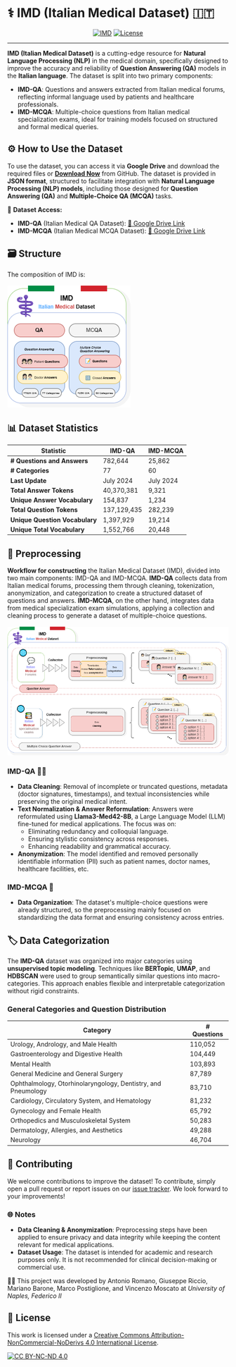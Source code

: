 # ⚕️ IMD (Italian Medical Dataset) 🇮🇹

<div align="center">
    <a href="https://huggingface.co/datasets/praiselab-picuslab/IMD" target="_blank"><img alt="IMD"
        src="https://img.shields.io/badge/HuggingFace-IMD-grey?style=for-the-badge&logo=huggingface&logoSize=auto&color=gold"/></a>
    <a href="LICENSE" target="_blank"><img alt="License"
        src="https://img.shields.io/badge/license-cc_by_nc_4.0-gray?style=for-the-badge&logo=creativecommons&logoColor=white&logoSize=auto&color=green"/></a>
</div>
<hr>

**IMD (Italian Medical Dataset)** is a cutting-edge resource for **Natural Language Processing (NLP)** in the medical domain, specifically designed to improve the accuracy and reliability of **Question Answering (QA)** models in the **Italian language**. The dataset is split into two primary components:

- **IMD-QA**: Questions and answers extracted from Italian medical forums, reflecting informal language used by patients and healthcare professionals.
- **IMD-MCQA**: Multiple-choice questions from Italian medical specialization exams, ideal for training models focused on structured and formal medical queries.

## ⚙️ How to Use the Dataset  

To use the dataset, you can access it via **Google Drive** and download the required files or [**Download Now**](https://github.com/picuslab/IMD/releases/latest) from GitHub. The dataset is provided in **JSON format**, structured to facilitate integration with **Natural Language Processing (NLP) models**, including those designed for **Question Answering (QA)** and **Multiple-Choice QA (MCQA)** tasks.  

📂 **Dataset Access:**  
- **IMD-QA** (Italian Medical QA Dataset): [🔗 Google Drive Link](https://drive.google.com/file/d/1G2k6Ir6v3RaufADYG_k1K08HakUcwNnJ/view?usp=sharing)  
- **IMD-MCQA** (Italian Medical MCQA Dataset): [🔗 Google Drive Link](https://drive.google.com/file/d/1OExALbS4HrFLt02_nI4L8lLW07Q9U9gT/view?usp=sharing)  

## 🗃️ Structure
The composition of IMD is: <br><br>
![image](./IMDArch.png)

## 📊 Dataset Statistics

| Statistic                        | IMD-QA                  | IMD-MCQA              |
|-----------------------------------|-------------------------|-----------------------|
| **# Questions and Answers**       | 782,644                 | 25,862                |
| **# Categories**                  | 77                      | 60                    |
| **Last Update**                   | July 2024               | July 2024             |
| **Total Answer Tokens**           | 40,370,381              | 9,321                 |
| **Unique Answer Vocabulary**      | 154,837                 | 1,234                 |
| **Total Question Tokens**         | 137,129,435             | 282,239               |
| **Unique Question Vocabulary**    | 1,397,929               | 19,214                |
| **Unique Total Vocabulary**       | 1,552,766               | 20,448                |

## 🧹 Preprocessing
**Workflow for constructing** the Italian Medical Dataset (IMD), divided into two main components: IMD-QA and IMD-MCQA. **IMD-QA** collects data from Italian medical forums, processing them through cleaning, tokenization, anonymization, and categorization to create a structured dataset of questions and answers. **IMD-MCQA**, on the other hand, integrates data from medical specialization exam simulations, applying a collection and cleaning process to generate a dataset of multiple-choice questions. <br><br>
![image](./IMDWork.png)

### IMD-QA 🧑‍⚕️

- **Data Cleaning**: Removal of incomplete or truncated questions, metadata (doctor signatures, timestamps), and textual inconsistencies while preserving the original medical intent.
- **Text Normalization & Answer Reformulation**: Answers were reformulated using **Llama3-Med42-8B**, a Large Language Model (LLM) fine-tuned for medical applications. The focus was on:
  - Eliminating redundancy and colloquial language.
  - Ensuring stylistic consistency across responses.
  - Enhancing readability and grammatical accuracy.
- **Anonymization**: The model identified and removed personally identifiable information (PII) such as patient names, doctor names, healthcare facilities, etc.

### IMD-MCQA 📝

- **Data Organization**: The dataset's multiple-choice questions were already structured, so the preprocessing mainly focused on standardizing the data format and ensuring consistency across entries.

## 🏷️ Data Categorization

The **IMD-QA** dataset was organized into major categories using **unsupervised topic modeling**. Techniques like **BERTopic**, **UMAP**, and **HDBSCAN** were used to group semantically similar questions into macro-categories. This approach enables flexible and interpretable categorization without rigid constraints.

### General Categories and Question Distribution

| **Category**                                           | **# Questions** |
|--------------------------------------------------------|-----------------|
| Urology, Andrology, and Male Health                    | 110,052         |
| Gastroenterology and Digestive Health                  | 104,449         |
| Mental Health                                          | 103,893         |
| General Medicine and General Surgery                   | 87,789          |
| Ophthalmology, Otorhinolaryngology, Dentistry, and Pneumology | 83,710       |
| Cardiology, Circulatory System, and Hematology         | 81,232          |
| Gynecology and Female Health                           | 65,792          |
| Orthopedics and Musculoskeletal System                 | 50,283          |
| Dermatology, Allergies, and Aesthetics                 | 49,288          |
| Neurology                                              | 46,704          |

## 🤝 Contributing

We welcome contributions to improve the dataset! To contribute, simply open a pull request or report issues on our [issue tracker](https://github.com/picuslab/IMD/issues). We look forward to your improvements!

### 🌐 Notes

- **Data Cleaning & Anonymization**: Preprocessing steps have been applied to ensure privacy and data integrity while keeping the content relevant for medical applications.
- **Dataset Usage**: The dataset is intended for academic and research purposes only. It is not recommended for clinical decision-making or commercial use.

👨‍💻 This project was developed by Antonio Romano, Giuseppe Riccio, Mariano Barone, Marco Postiglione, and Vincenzo Moscato at *University of Naples, Federico II*

## 📜 License

This work is licensed under a
[Creative Commons Attribution-NonCommercial-NoDerivs 4.0 International License][cc-by-nc-nd].

[![CC BY-NC-ND 4.0][cc-by-nc-nd-image]][cc-by-nc-nd]

[cc-by-nc-nd]: http://creativecommons.org/licenses/by-nc-nd/4.0/
[cc-by-nc-nd-image]: https://licensebuttons.net/l/by-nc-nd/4.0/88x31.png
[cc-by-nc-nd-shield]: https://img.shields.io/badge/License-CC%20BY--NC--ND%204.0-lightgrey.svg
